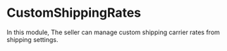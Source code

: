 # CustomShippingRates
In this module, The seller can manage custom shipping carrier rates from shipping settings.
